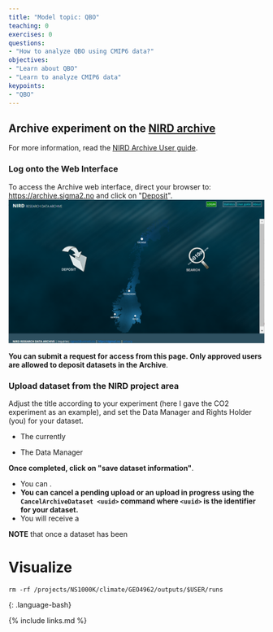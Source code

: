 ```yaml
---
title: "Model topic: QBO"
teaching: 0
exercises: 0
questions:
- "How to analyze QBO using CMIP6 data?"
objectives:
- "Learn about QBO"
- "Learn to analyze CMIP6 data"
keypoints:
- "QBO"
---
```



## **Archive** experiment on the [NIRD archive](https://archive.sigma2.no/)

For more information, read the [NIRD Archive User guide](https://www.sigma2.no/research-data-archive-user-guide).  

### Log onto the Web Interface

To access the Archive web interface, direct your browser to: https://archive.sigma2.no and click on "[Deposit](https://archive.sigma2.no/pages/user/deposit.jsf)".  
![](../fig/deposit.png)  

**You can submit a request for access from this page. Only approved users are allowed to deposit datasets in the Archive**.   

### Upload dataset from the NIRD project area


Adjust the title according to your experiment (here I gave the CO2 experiment as an example), and set the Data Manager and Rights Holder (you) for your dataset.  

- The currently

- The Data Manager 

**Once completed, click on "save dataset information"**.  

- You can .  
- **You can cancel a pending upload or an upload in progress using the `CancelArchiveDataset <uuid>` command where `<uuid>` is the identifier for your dataset.**  
- You will receive a

**NOTE** that once a dataset has been 

# Visualize

~~~
rm -rf /projects/NS1000K/climate/GEO4962/outputs/$USER/runs
~~~
{: .language-bash}



{% include links.md %}

